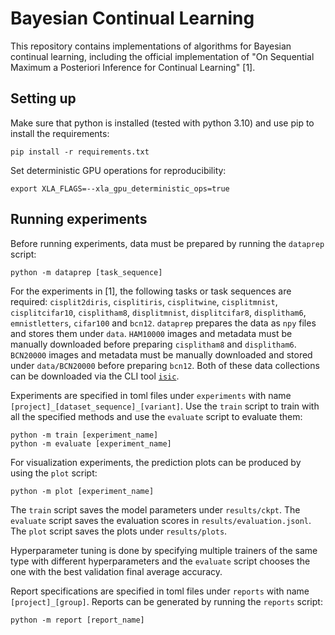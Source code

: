 # Bayesian Continual Learning

This repository contains implementations of algorithms for Bayesian continual learning, including the official implementation of "On Sequential Maximum a Posteriori Inference for Continual Learning" [1].

## Setting up

Make sure that python is installed (tested with python 3.10) and use pip to install the requirements:

```
pip install -r requirements.txt
```

Set deterministic GPU operations for reproducibility:

```
export XLA_FLAGS=--xla_gpu_deterministic_ops=true
```

## Running experiments

Before running experiments, data must be prepared by running the `dataprep` script:

```
python -m dataprep [task_sequence]
```

For the experiments in [1], the following tasks or task sequences are required: `cisplit2diris`, `cisplitiris`, `cisplitwine`, `cisplitmnist`, `cisplitcifar10`, `cisplitham8`, `displitmnist`, `displitcifar8`, `displitham6`, `emnistletters`, `cifar100` and `bcn12`. `dataprep` prepares the data as `npy` files and stores them under `data`. `HAM10000` images and metadata must be manually downloaded before preparing `cisplitham8` and `displitham6`. `BCN20000` images and metadata must be manually downloaded and stored under `data/BCN20000` before preparing `bcn12`. Both of these data collections can be downloaded via the CLI tool [`isic`](https://github.com/ImageMarkup/isic-cli).

Experiments are specified in toml files under `experiments` with name `[project]_[dataset_sequence]_[variant]`. Use the `train` script to train with all the specified methods and use the `evaluate` script to evaluate them:

```
python -m train [experiment_name]
python -m evaluate [experiment_name]
```

For visualization experiments, the prediction plots can be produced by using the `plot` script:

```
python -m plot [experiment_name]
```

The `train` script saves the model parameters under `results/ckpt`. The `evaluate` script saves the evaluation scores in `results/evaluation.jsonl`. The `plot` script saves the plots under `results/plots`.

Hyperparameter tuning is done by specifying multiple trainers of the same type with different hyperparameters and the `evaluate` script chooses the one with the best validation final average accuracy.

Report specifications are specified in toml files under `reports` with name `[project]_[group]`. Reports can be generated by running the `reports` script:

```
python -m report [report_name]
```
